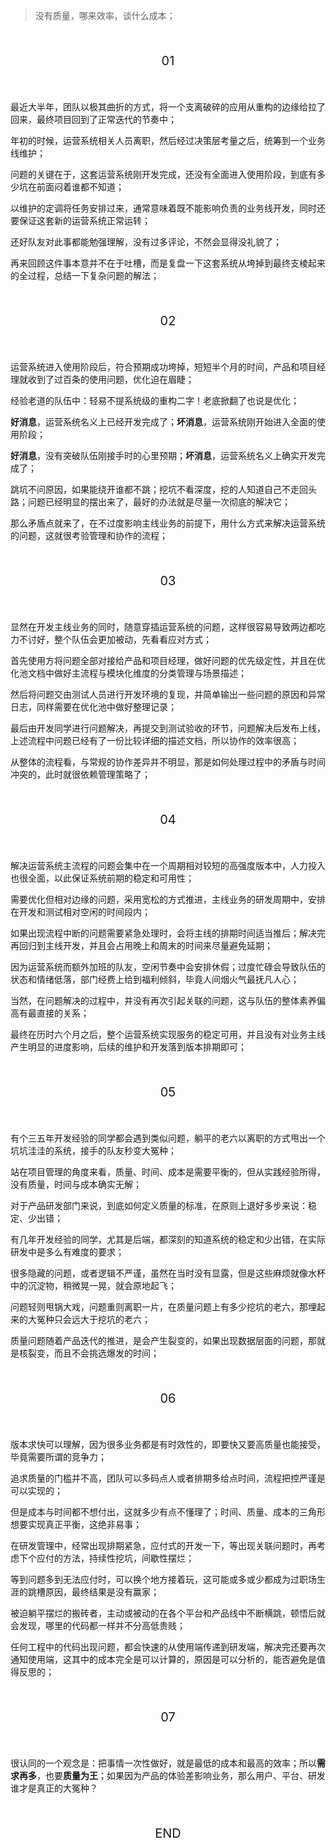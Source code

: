 > 没有质量，哪来效率，谈什么成本；

<br/><p align="center" style="font-size:20px">01</p><br/>

最近大半年，团队以极其曲折的方式，将一个支离破碎的应用从重构的边缘给拉了回来，最终项目回到了正常迭代的节奏中；

年初的时候，运营系统相关人员离职，然后经过决策层考量之后，统筹到一个业务线维护；

问题的关键在于，这套运营系统刚开发完成，还没有全面进入使用阶段，到底有多少坑在前面闷着谁都不知道；

以维护的定调将任务安排过来，通常意味着既不能影响负责的业务线开发，同时还要保证这套新的运营系统正常运转；

还好队友对此事都能勉强理解，没有过多评论，不然会显得没礼貌了；

再来回顾这件事本意并不在于吐槽，而是复盘一下这套系统从垮掉到最终支棱起来的全过程，总结一下复杂问题的解法；

<br/><p align="center" style="font-size:20px">02</p><br/>

运营系统进入使用阶段后，符合预期成功垮掉，短短半个月的时间，产品和项目经理就收到了过百条的使用问题，优化迫在眉睫；

经验老道的队伍中：轻易不提系统级的重构二字！老底掀翻了也说是优化；

**好消息**，运营系统名义上已经开发完成了；**坏消息**，运营系统刚开始进入全面的使用阶段；

**好消息**，没有突破队伍刚接手时的心里预期；**坏消息**，运营系统名义上确实开发完成了；

跳坑不问原因，如果能绕开谁都不跳；挖坑不看深度，挖的人知道自己不走回头路；问题已经明显的摆出来了，最好的办法就是尽量一次彻底的解决它；

那么矛盾点就来了，在不过度影响主线业务的前提下，用什么方式来解决运营系统的问题，这就很考验管理和协作的流程；

<br/><p align="center" style="font-size:20px">03</p><br/>

显然在开发主线业务的同时，随意穿插运营系统的问题，这样很容易导致两边都吃力不讨好，整个队伍会更加被动，先看看应对方式；

首先使用方将问题全部对接给产品和项目经理，做好问题的优先级定性，并且在优化池文档中做好主流程与模块化维度的分类管理与场景描述；

然后将问题交由测试人员进行开发环境的复现，并简单输出一些问题的原因和异常日志，同样需要在优化池中做好整理记录；

最后由开发同学进行问题解决，再提交到测试验收的环节，问题解决后发布上线，上述流程中问题已经有了一份比较详细的描述文档，所以协作的效率很高；

从整体的流程看，与常规的协作差异并不明显，那是如何处理过程中的矛盾与时间冲突的，此时就很依赖管理策略了；

<br/><p align="center" style="font-size:20px">04</p><br/>

解决运营系统主流程的问题会集中在一个周期相对较短的高强度版本中，人力投入也很全面，以此保证系统前期的稳定和可用性；

需要优化但相对边缘的问题，采用宽松的方式推进，主线业务的研发周期中，安排在开发和测试相对空闲的时间段内；

如果出现流程中断的问题需要紧急处理时，会将主线的排期时间适当推后；解决完再回归到主线开发，并且会占用晚上和周末的时间来尽量避免延期；

因为运营系统而额外加班的队友，空闲节奏中会安排休假；过度忙碌会导致队伍的状态和情绪低落，部门经费上给到福利倾斜，毕竟人间烟火气最抚凡人心；

当然，在问题解决的过程中，并没有再次引起关联的问题，这与队伍的整体素养偏高有最直接的关系；

最终在历时六个月之后，整个运营系统实现服务的稳定可用，并且没有对业务主线产生明显的进度影响，后续的维护和开发落到版本排期即可；

<br/><p align="center" style="font-size:20px">05</p><br/>

有个三五年开发经验的同学都会遇到类似问题，躺平的老六以离职的方式甩出一个坑坑洼洼的系统，接手的队友秒变大冤种；

站在项目管理的角度来看，质量、时间、成本是需要平衡的，但从实践经验所得，没有质量，时间与成本确实无解；

对于产品研发部门来说，到底如何定义质量的标准，在原则上退好多步来说：稳定、少出错；

有几年开发经验的同学，尤其是后端，都深刻的知道系统的稳定和少出错，在实际研发中是多么有难度的要求；

很多隐藏的问题，或者逻辑不严谨，虽然在当时没有显露，但是这些麻烦就像水杯中的沉淀物，稍微晃一晃，就会原地起飞；

问题轻则甩锅大戏，问题重则离职一片，在质量问题上有多少挖坑的老六，那埋起来的大冤种只会远大于挖坑的老六；

质量问题随着产品迭代的推进，是会产生裂变的，如果出现数据层面的问题，那就是核裂变，而且不会挑选爆发的时间；

<br/><p align="center" style="font-size:20px">06</p><br/>

版本求快可以理解，因为很多业务都是有时效性的，即要快又要高质量也能接受，毕竟需要所谓的竞争力；

追求质量的门槛并不高，团队可以多码点人或者排期多给点时间，流程把控严谨是可以实现的；

但是成本与时间都不想付出，这就多少有点不懂理了；时间、质量、成本的三角形想要实现真正平衡，这绝非易事；

在研发管理中，经常出现排期紧急，应付式的开发一下，等出现关联问题时，再考虑下个应付的方法，持续性挖坑，间歇性摆烂；

等到问题多到无法应付时，可以换个地方接着玩，这可能或多或少都成为过职场生涯的跳槽原因，最终结果是没有赢家；

被迫躺平摆烂的搬砖者，主动或被动的在各个平台和产品线中不断横跳，顿悟后就会发现，哪里的代码都一样并不分高低贵贱；

任何工程中的代码出现问题，都会快速的从使用端传递到研发端，解决完还要再次通知使用端，这其中的成本完全是可以计算的，原因是可以分析的，能否避免是值得反思的；

<br/><p align="center" style="font-size:20px">07</p><br/>

很认同的一个观念是：把事情一次性做好，就是最低的成本和最高的效率；所以**需求再多**，也要**质量为王**；如果因为产品的体验差影响业务，那么用户、平台、研发谁才是真正的大冤种？

<br/><p align="center" style="font-size:20px">END</p><br/>
